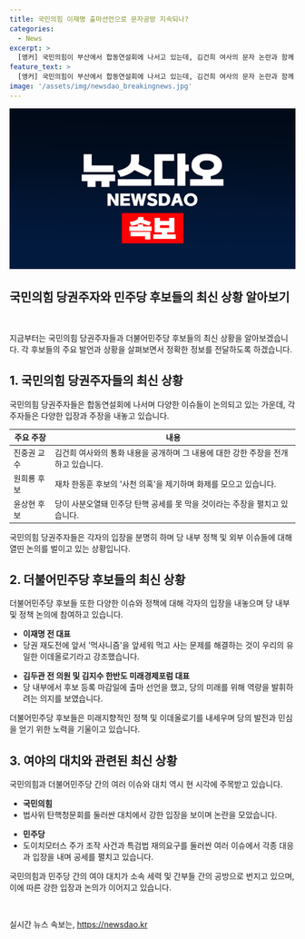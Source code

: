 ```yaml
---
title: 국민의힘 이재명 출마선언으로 문자공방 지속되나?
categories:
  - News
excerpt: >
  [앵커] 국민의힘이 부산에서 합동연설회에 나서고 있는데, 김건희 여사의 문자 논란과 함께 진행 중입니다. 교수의 SNS 공개로 논란 발생, 후보들의 공세 속에 국민의 이목 집중. 민주당은 이재명 전 대표의 당권재도전을 주목하며 후보 등록 마감일을 맞이. 윤석열 대통령 탄핵 청문회와 해병대원 특검 재의요구권 행사 등으로 여야 대치가 가팔라지고 있습니다. 국회에서 벌어지고 있는 논란을 놓칠 수 없습니다.
feature_text: >
  [앵커] 국민의힘이 부산에서 합동연설회에 나서고 있는데, 김건희 여사의 문자 논란과 함께 진행 중입니다. 교수의 SNS 공개로 논란 발생, 후보들의 공세 속에 국민의 이목 집중. 민주당은 이재명 전 대표의 당권재도전을 주목하며 후보 등록 마감일을 맞이. 윤석열 대통령 탄핵 청문회와 해병대원 특검 재의요구권 행사 등으로 여야 대치가 가팔라지고 있습니다. 국회에서 벌어지고 있는 논란을 놓칠 수 없습니다.
image: '/assets/img/newsdao_breakingnews.jpg'
---
```


<p><img src="/assets/img/newsdao_breakingnews.jpg" alt="implanttips 속보" /></p>

<h2 data-ke-size="size26"><b>국민의힘 당권주자와 민주당 후보들의 최신 상황 알아보기</b></h2>

<p data-ke-size="size16">&nbsp;</p>

<p data-ke-size="size16">지금부터는 국민의힘 당권주자들과 더불어민주당 후보들의 최신 상황을 알아보겠습니다. 각 후보들의 주요 발언과 상황을 살펴보면서 정확한 정보를 전달하도록 하겠습니다. </p>

<h2 data-ke-size="size26">1. 국민의힘 당권주자들의 최신 상황</h2>

<p data-ke-size="size16">국민의힘 당권주자들은 합동연설회에 나서며 다양한 이슈들이 논의되고 있는 가운데, 각 주자들은 다양한 입장과 주장을 내놓고 있습니다.</p>

<table>
<thead>
<tr>
<th><b>주요 주장</b></th>
<th>내용</th>
</tr>
</thead>
<tbody>
<tr>
<td>진중권 교수</td>
<td>김건희 여사와의 통화 내용을 공개하며 그 내용에 대한 강한 주장을 전개하고 있습니다.</td>
</tr>
<tr>
<td>원희룡 후보</td>
<td>재차 한동훈 후보의 '사천 의혹'을 제기하며 화제를 모으고 있습니다.</td>
</tr>
<tr>
<td>윤상현 후보</td>
<td>당이 사분오열돼 민주당 탄핵 공세를 못 막을 것이라는 주장을 펼치고 있습니다.</td>
</tr>
</tbody>
</table>

<p data-ke-size="size16">국민의힘 당권주자들은 각자의 입장을 분명히 하며 당 내부 정책 및 외부 이슈들에 대해 열띤 논의를 벌이고 있는 상황입니다.</p>

<h2 data-ke-size="size26">2. 더불어민주당 후보들의 최신 상황</h2>

<p data-ke-size="size16">더불어민주당 후보들 또한 다양한 이슈와 정책에 대해 각자의 입장을 내놓으며 당 내부 및 정책 논의에 참여하고 있습니다.</p>

<ul>
<li><b>이재명 전 대표</b></li>
<li>당권 재도전에 앞서 '먹사니즘'을 앞세워 먹고 사는 문제를 해결하는 것이 우리의 유일한 이데올로기라고 강조했습니다.</li>
</ul>

<ul>
<li><b>김두관 전 의원 및 김지수 한반도 미래경제포럼 대표</b></li>
<li>당 내부에서 후보 등록 마감일에 출마 선언을 했고, 당의 미래를 위해 역량을 발휘하려는 의지를 보였습니다.</li>
</ul>

<p data-ke-size="size16">더불어민주당 후보들은 미래지향적인 정책 및 이데올로기를 내세우며 당의 발전과 민심을 얻기 위한 노력을 기울이고 있습니다.</p>

<h2 data-ke-size="size26">3. 여야의 대치와 관련된 최신 상황</h2>

<p data-ke-size="size16">국민의힘과 더불어민주당 간의 여러 이슈와 대치 역시 현 시각에 주목받고 있습니다.</p>

<ul>
<li><b>국민의힘</b></li>
<li>법사위 탄핵청문회를 둘러싼 대치에서 강한 입장을 보이며 논란을 모았습니다.</li>
</ul>

<ul>
<li><b>민주당</b></li>
<li>도이치모터스 주가 조작 사건과 특검법 재의요구를 둘러싼 여러 이슈에서 각종 대응과 입장을 내며 공세를 펼치고 있습니다.</li>
</ul>

<p data-ke-size="size16">국민의힘과 민주당 간의 여야 대치가 소속 세력 및 간부들 간의 공방으로 번지고 있으며, 이에 따른 강한 입장과 논의가 이어지고 있습니다.</p>

<p data-ke-size="size16">&nbsp;</p>
실시간 뉴스 속보는, <a href="https://newsdao.kr" rel="dofollow">https://newsdao.kr</a>


